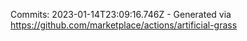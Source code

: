 Commits: 2023-01-14T23:09:16.746Z - Generated via https://github.com/marketplace/actions/artificial-grass
<br>
